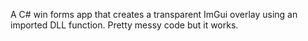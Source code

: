 A C# win forms app that creates a transparent ImGui overlay using an imported DLL function. Pretty messy code but it works.

